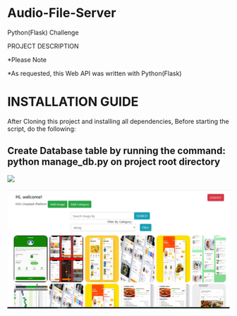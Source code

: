 # Audio-File-Server
Python(Flask) Challenge

PROJECT DESCRIPTION

*Please Note

*As requested, this Web API was written with Python(Flask)

# INSTALLATION GUIDE
After Cloning this project and installing all dependencies, Before starting the script, do the following:

## Create Database table by running the command: python manage_db.py on project root directory


![](https://i.imgur.com/RSal5ZG.png)

![](https://github.com/peterewanfo/mini-unsplash-clone/blob/master/home_screenshot.jpg?raw=true)
